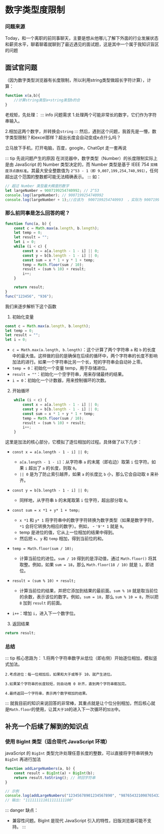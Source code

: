 # 数字类型度限制
### 问题来源

  Today，和一个离职的前同事聊天，主要是想从他哪儿了解下外面的行业发展状态和薪资水平，聊着聊着就聊到了最近遇见的面试题，这是其中一个属于我知识盲区的问题

## 面试官问题

  （因为数字类型浏览器有长度限制，所以利用string类型做超长字符计算），计算：

```js
function x(a,b){
    //计算string类型a+string类型b的合
}
```

老规矩，先处理：
::: info 问题需求
  1.处理两个可能非常长的数字，它们作为字符串输入。
  
  2.相加这两个数字，并转换会`string`
:::
然后，遇到这个问题，我首先是一懵，数字类型限制？和excel那样？超出长度会自动变成e点什么吗？

立马放下手机，打开电脑，百度，google，ChatGpt 走一套再说


::: tip 先说问题产生的原因
   在浏览器中，数字类型（Number）的长度限制实际上是由 JavaScript 的 Number 类型决定的，而 Number 类型是基于 IEEE 754 `双精度浮点数标准`。其最大安全整数值为 `2^53 - 1（即 9,007,199,254,740,991）`，任何超出这个范围的整数都可能无法精确表示。
:::
如：

```js
// 超过 Number 类型最大精度的数字
let largeNumber = 9007199254740992; // 2^53
console.log(largeNumber); // 9007199254740992
console.log(largeNumber + 1);//应该为  9007199254740993  ，实际为 9007199254740992
```

### 那么前同事是怎么回答的呢？

```js
function func(a, b) {
    const c = Math.max(a.length, b.length);
    let temp = 0;
    let result = "";
    let i = 0;
    while (i < c) {
        const x = a[a.length - 1 - i] || 0;
        const y = b[b.length - 1 - i] || 0;
        const sum = x * 1 + y * 1 + temp;
        temp = Math.floor(sum / 10);
        result = (sum % 10) + result;
        i++;
    }

    return result;
}
func("123456", "936");

```

我们来逐步解析下这个函数

1. 初始化变量

``` js
const c = Math.max(a.length, b.length);
let temp = 0;
let result = "";
let i = 0;
```

- `c = Math.max(a.length, b.length)`：这个计算了两个字符串 `a` 和 `b` 的长度中的最大值。这样做的目的是确保在后续的循环中，两个字符串的长度不影响加法的进行。如果一个字符串比另一个长，短的字符串会自动补上零。
- `temp = 0`：初始化一个变量 temp，用于存储进位。
- `result = ""`：初始化一个空字符串，用来存储最终的结果。
- `i = 0`：初始化一个计数器，用来控制循环的次数。

2. 开始循环

```js
    while (i < c) {
        const x = a[a.length - 1 - i] || 0;
        const y = b[b.length - 1 - i] || 0;
        const sum = x * 1 + y * 1 + temp;
        temp = Math.floor(sum / 10);
        result = (sum % 10) + result;
        i++;
    }
```

这里是加法的核心部分，它模拟了逐位相加的过程。具体做了以下几步：

- `const x = a[a.length - 1 - i] || 0;`

  - `a[a.length - 1 - i]`：从字符串 `a` 的末尾（即右边）取第 `i` 位字符。如果 `i` 超出了 `a` 的长度，则取 `0`。
  - `|| 0` 是为了防止索引越界，如果 `a` 的长度比 `b` 小，那么它会自动取 `0` 来补齐。

- `const y = b[b.length - 1 - i] || 0;`
  - 同样地，从字符串 `b` 的末尾取第 `i` 位字符，超出部分取 `0`。

- `const sum = x *1 + y* 1 + temp;`
  - `x *1` 和 `y* 1` 将字符串中的数字字符转换为数字类型（如果是数字字符，`*1` 会将它转换为相应的数字）。例如，  - `'9'* 1` 就是 `9`。
  - temp 是进位的值，它从上一位相加的结果中得到。
  - 然后把 `x`、`y` 和 `temp` 相加，得到当前位的和。

- `temp = Math.floor(sum / 10);`
  - 计算当前位的进位。`sum / 10` 得到的是浮动值，通过 `Math.floor()` 将其取整。例如，如果 `sum = 18`，那么 `Math.floor(18 / 10)` 就是 `1`，即进位。

- `result = (sum % 10) + result;`
  - 计算当前位的结果，并把它添加到结果的最前面。`sum % 10` 就是取当前位的余数，表示该位的数字。例如，`sum = 18`，那么 `sum % 10 = 8`，所以把 `8` 加到 `result` 的前面。
- `i++`：增加 `i`，进入下一个数字位。

3. 返回结果

```js
return result;
```

### 总结


::: tip 核心思路为：
    1.将两个字符串数字从低位（即右侧）开始逐位相加，模拟竖式加法。

    2.考虑进位：每一位相加后，如果和大于或等于 10，就产生进位。

    3.如果某个字符串的长度较短，则自动用 0 补齐，直到两个字符串都加完。

    4.最终返回一个字符串，表示两个数字相加的结果。
:::
  就我目前的知识来说回答的非常棒，其重点就是让个位分别相加，然后核心就是`Math.floor`的使用，让其`大于10`的进入下一次循环的`加法`中。


## 补充一个后续了解到的知识点

### 使用 BigInt 类型（适合现代 JavaScript 环境）

javaScript 的 `BigInt` 类型允许处理任意长度的整数，可以直接将字符串转换为 `BigInt` 再进行加法
```js
function addLargeNumbers(a, b) {
    const result = BigInt(a) + BigInt(b);
    return result.toString(); // 转回字符串
}

// 示例
console.log(addLargeNumbers("12345678901234567890", "98765432109876543210"));
// 输出: "111111111011111111100"
```
::: danger 缺点：
- 兼容性问题。BigInt 是现代 JavaScript 引入的特性，旧版浏览器可能不支持。
:::









